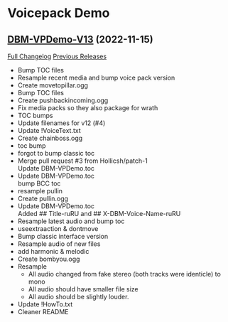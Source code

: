 # <DBM> Voicepack Demo

## [DBM-VPDemo-V13](https://github.com/DeadlyBossMods/DBM-Voicepack-Demo/tree/DBM-VPDemo-V13) (2022-11-15)
[Full Changelog](https://github.com/DeadlyBossMods/DBM-Voicepack-Demo/compare/DBM-VPDemo-V12...DBM-VPDemo-V13) [Previous Releases](https://github.com/DeadlyBossMods/DBM-Voicepack-Demo/releases)

- Bump TOC files  
- Resample recent media and bump voice pack version  
- Create movetopillar.ogg  
- Bump TOC files  
- Create pushbackincoming.ogg  
- Fix media packs so they also package for wrath  
- TOC bumps  
- Update filenames for v12 (#4)  
- Update !VoiceText.txt  
- Create chainboss.ogg  
- toc bump  
- forgot to bump classic toc  
- Merge pull request #3 from Hollicsh/patch-1  
    Update DBM-VPDemo.toc  
- Update DBM-VPDemo.toc  
    bump BCC toc  
- resample pullin  
- Create pullin.ogg  
- Update DBM-VPDemo.toc  
    Added  ## Title-ruRU and  ## X-DBM-Voice-Name-ruRU  
- Resample latest audio and bump toc  
- useextraaction & dontmove  
- Bump classic interface version  
- Resample audio of new files  
- add harmonic & melodic  
- Create bombyou.ogg  
- Resample  
     - All audio changed from fake stereo (both tracks were identicle) to mono  
     - All audio should have smaller file size  
     - All audio should be slightly louder.  
- Update !HowTo.txt  
- Cleaner README  